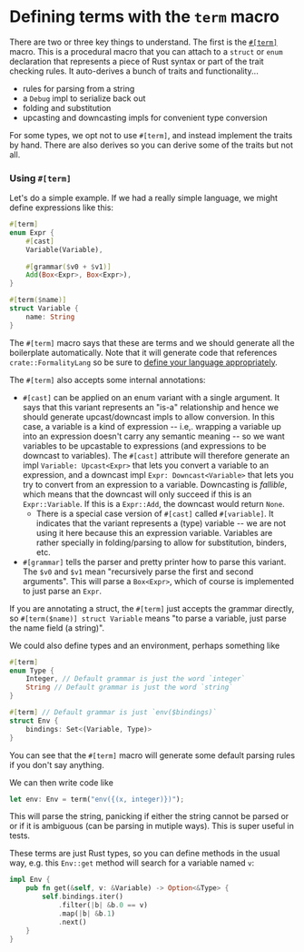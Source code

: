 # Defining terms with the `term` macro

There are two or three key things to understand. The first is the [`#[term]`][term] macro. This is a procedural macro that you can attach to a `struct` or `enum` declaration that represents a piece of Rust syntax or part of the trait checking rules. It auto-derives a bunch of traits and functionality...

[term]: https://github.com/rust-lang/a-mir-formality/blob/bca36ecd069d6bdff77bffbb628ae3b2ef4f8ef7/crates/formality-macros/src/term.rs#L14-L36

* rules for parsing from a string
* a `Debug` impl to serialize back out
* folding and substitution
* upcasting and downcasting impls for convenient type conversion

For some types, we opt not to use `#[term]`, and instead implement the traits by hand. There are also derives so you can derive some of the traits but not all.

### Using `#[term]`

Let's do a simple example. If we had a really simple language, we might define expressions like this:

```rust
#[term]
enum Expr {
    #[cast]
    Variable(Variable),
    
    #[grammar($v0 + $v1)]
    Add(Box<Expr>, Box<Expr>),
}

#[term($name)]
struct Variable {
    name: String
}
```

The `#[term]` macro says that these are terms and we should generate all the boilerplate automatically. Note that it will generate code that references `crate::FormalityLang` so be sure to [define your language appropriately](./lang.md).

The `#[term]` also accepts some internal annotations:

* `#[cast]` can be applied on an enum variant with a single argument. It says that this variant represents an "is-a" relationship and hence we should generate upcast/downcast impls to allow conversion. In this case, a variable is a kind of expression -- i.e,. wrapping a variable up into an expression doesn't carry any semantic meaning -- so we want variables to be upcastable to expressions (and expressions to be downcast to variables). The `#[cast]` attribute will therefore generate an impl `Variable: Upcast<Expr>` that lets you convert a variable to an expression, and a downcast impl `Expr: Downcast<Variable>` that lets you try to convert from an expression to a variable. Downcasting is *fallible*, which means that the downcast will only succeed if this is an `Expr::Variable`. If this is a `Expr::Add`, the downcast would return `None`.
    * There is a special case version of `#[cast]` called `#[variable]`. It indicates that the variant represents a (type) variable -- we are not using it here because this an expression variable. Variables are rather specially in folding/parsing to allow for substitution, binders, etc.
* `#[grammar]` tells the parser and pretty printer how to parse this variant. The `$v0` and `$v1` mean "recursively parse the first and second arguments". This will parse a `Box<Expr>`, which of course is implemented to just parse an `Expr`.

If you are annotating a struct, the `#[term]` just accepts the grammar directly, so `#[term($name)] struct Variable`  means "to parse a variable, just parse the name field (a string)".

We could also define types and an environment, perhaps something like

```rust
#[term]
enum Type {
    Integer, // Default grammar is just the word `integer`
    String // Default grammar is just the word `string`
}

#[term] // Default grammar is just `env($bindings)`
struct Env {
    bindings: Set<(Variable, Type)>
}
```

You can see that the `#[term]` macro will generate some default parsing rules if you don't say anything. 

We can then write code like

```rust
let env: Env = term("env({(x, integer)})");
```

This will parse the string, panicking if either the string cannot be parsed or or if it is ambiguous (can be parsing in mutiple ways). This is super useful in tests.

These terms are just Rust types, so you can define methods in the usual way, e.g. this `Env::get` method will search for a variable named `v`:

```rust
impl Env {
    pub fn get(&self, v: &Variable) -> Option<&Type> {
        self.bindings.iter()
            .filter(|b| &b.0 == v)
            .map(|b| &b.1)
            .next()
    }
}
```
